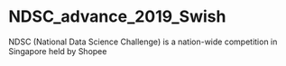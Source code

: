 # NDSC_advance_2019_Swish
NDSC (National Data Science Challenge) is a nation-wide competition in Singapore held by Shopee
